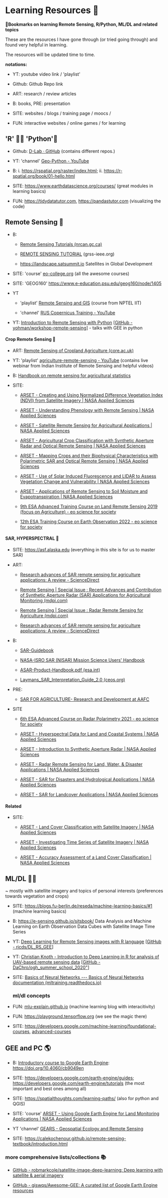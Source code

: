 # **Learning Resources 📖**

**📑Bookmarks on learning Remote Sensing, R/Python, ML/DL and related topics**

These are the resources I have gone through (or tried going through) and found very helpful in learning.

The resources will be updated time to time.

**notations:**

-   YT: youtube video link / 'playlist'

-   Github: Github Repo link

-   ART: research / review articles

-   B: books, PRE: presentation

-   SITE: websites / blogs / training page / moocs /

-   FUN: interactive websites / online games / for learning

## 'R' 🏴‍☠️ 'Python'🐍

-   Github: [D-Lab · GitHub](https://github.com/dlab-berkeley/) (contains different repos.)

-   YT: 'channel' [Geo-Python - YouTube](https://www.youtube.com/channel/UCQ1_1hZ0A1Vic2zmWE56s2A/videos)

-   B: i. <https://rspatial.org/raster/index.html>; ii. <https://r-spatial.org/book/01-hello.html>

-   SITE: <https://www.earthdatascience.org/courses/> (great modules in learning basics)

-   FUN: <https://tidydatatutor.com>, <https://pandastutor.com> (visualizing the code)

## Remote Sensing 📡

-   B:

    -   [Remote Sensing Tutorials (nrcan.gc.ca)](https://www.nrcan.gc.ca/maps-tools-and-publications/satellite-imagery-and-air-photos/tutorial-fundamentals-remote-sensing/9309)

    -   [REMOTE SENSING TUTORIAL](https://www.grss-ieee.org/wp-content/uploads/2014/07/EN_TUTORIAL_COMPLETO.pdf) (grss-ieee.org)

    -   <https://landscape.satsummit.io> Satellites in Global Development

-   SITE: 'course' [eo-college.org](https://eo-college.org/welcome/) (all the awesome courses)

-   SITE: 'GEOG160' <https://www.e-education.psu.edu/geog160/node/1405>

-   YT

    -   'playlist' [Remote Sensing and GIS](https://www.youtube.com/playlist?list=PLwdnzlV3ogoUdLSIGNmXpnDLrnEqcNbaI) (course from NPTEL IIT)

    -   'channel' [RUS Copernicus Training - YouTube](https://www.youtube.com/channel/UCB01WjameYMvL7-XfI8vRIA/videos)

-   YT: [Introduction to Remote Sensing with Python](https://youtu.be/gi4UdFsayoM) [[GitHub - yohman/workshop-remote-sensing](https://github.com/yohman/workshop-remote-sensing)] - talks with GEE in python

#### Crop Remote Sensing 🌾

-   ART: [Remote Sensing of Cropland Agriculture (core.ac.uk)](https://core.ac.uk/download/pdf/17239737.pdf)

-   YT: 'playlist' [agriculture-remote-sensing - YouTube](https://www.youtube.com/playlist?list=PLA2ES6Mz6vASelZizNHgLDdUdDUxRL99h) (contains live webinar from Indian Institute of Remote Sensing and helpful videos)

-   B: [Handbook on remote sensing for agricultural statistics](https://www.fao.org/3/ca6394en/ca6394en.pdf)

-   SITE:

    -   [ARSET - Creating and Using Normalized Difference Vegetation Index (NDVI) from Satellite Imagery \| NASA Applied Sciences](https://appliedsciences.nasa.gov/join-mission/training/english/arset-creating-and-using-normalized-difference-vegetation-index-ndvi)

    -   [ARSET - Understanding Phenology with Remote Sensing \| NASA Applied Sciences](https://appliedsciences.nasa.gov/join-mission/training/english/arset-understanding-phenology-remote-sensing)

    -   [ARSET - Satellite Remote Sensing for Agricultural Applications \| NASA Applied Sciences](https://appliedsciences.nasa.gov/join-mission/training/english/arset-satellite-remote-sensing-agricultural-applications)

    -   [ARSET - Agricultural Crop Classification with Synthetic Aperture Radar and Optical Remote Sensing \| NASA Applied Sciences](https://appliedsciences.nasa.gov/join-mission/training/english/arset-agricultural-crop-classification-synthetic-aperture-radar-and)

    -   [ARSET - Mapping Crops and their Biophysical Characteristics with Polarimetric SAR and Optical Remote Sensing \| NASA Applied Sciences](https://appliedsciences.nasa.gov/join-mission/training/english/arset-mapping-crops-and-their-biophysical-characteristics)

    -   [ARSET - Use of Solar Induced Fluorescence and LIDAR to Assess Vegetation Change and Vulnerability \| NASA Applied Sciences](https://appliedsciences.nasa.gov/join-mission/training/english/arset-use-solar-induced-fluorescence-and-lidar-assess-vegetation)

    -   [ARSET - Applications of Remote Sensing to Soil Moisture and Evapotranspiration \| NASA Applied Sciences](https://appliedsciences.nasa.gov/join-mission/training/english/arset-applications-remote-sensing-soil-moisture-and)

    -   [9th ESA Advanced Training Course on Land Remote Sensing 2019 (focus on Agriculture) - eo science for society](https://eo4society.esa.int/resources/advanced-training-course-on-land-remote-sensing-with-the-focus-on-agriculture/)

    -   [12th ESA Training Course on Earth Observation 2022 - eo science for society](https://eo4society.esa.int/resources/12th-esa-training-eo-2022/)

#### SAR, HYPERSPECTRAL 🌈

-   SITE: <https://asf.alaska.edu> (everything in this site is for us to master SAR)

-   ART:

    -   [Research advances of SAR remote sensing for agriculture applications: A review - ScienceDirect](https://www.sciencedirect.com/science/article/pii/S2095311918620167?via%3Dihub)

    -   [Remote Sensing \| Special Issue : Recent Advances and Contribution of Synthetic Aperture Radar (SAR) Applications for Agricultural Monitoring (mdpi.com)](https://www.mdpi.com/journal/remotesensing/special_issues/SAR-in-agriculture)

    -   [Remote Sensing \| Special Issue : Radar Remote Sensing for Agriculture (mdpi.com)](https://www.mdpi.com/journal/remotesensing/special_issues/RRSA)

    -   [Research advances of SAR remote sensing for agriculture applications: A review - ScienceDirect](https://www.sciencedirect.com/science/article/pii/S2095311918620167?via%3Dihub)

-   B:

    -   [SAR-Guidebook](https://www.sarmap.ch/pdf/SAR-Guidebook.pdf)

    -   [NASA-ISRO SAR (NISAR) Mission Science Users' Handbook](https://nisar.jpl.nasa.gov/system/documents/files/26_NISAR_FINAL_9-6-19.pdf)

    -   [ASAR-Product-Handbook.pdf (esa.int)](https://earth.esa.int/eogateway/documents/20142/37627/ASAR-Product-Handbook.pdf)

    -   [Laymans_SAR_Interpretation_Guide_2.0 (ceos.org)](https://ceos.org/document_management/SEO/DataCube/Laymans_SAR_Interpretation_Guide_2.0.pdf)

-   PRE:

    -   [SAR FOR AGRICULTURE- Research and Development at AAFC](http://jecam.org/wp-content/uploads/2018/10/0920-SAR-Agricultural-Applications-JECAM-2014.pdf)

-   SITE

    -   [6th ESA Advanced Course on Radar Polarimetry 2021 - eo science for society](https://eo4society.esa.int/resources/6th-advanced-polarimetry-2021/)

    -   [ARSET - Hyperspectral Data for Land and Coastal Systems \| NASA Applied Sciences](https://appliedsciences.nasa.gov/join-mission/training/english/arset-hyperspectral-data-land-and-coastal-systems)

    -   [ARSET - Introduction to Synthetic Aperture Radar \| NASA Applied Sciences](https://appliedsciences.nasa.gov/join-mission/training/english/arset-introduction-synthetic-aperture-radar)

    -   [ARSET - Radar Remote Sensing for Land, Water, & Disaster Applications \| NASA Applied Sciences](https://appliedsciences.nasa.gov/join-mission/training/english/arset-radar-remote-sensing-land-water-disaster-applications)

    -   [ARSET - SAR for Disasters and Hydrological Applications \| NASA Applied Sciences](https://appliedsciences.nasa.gov/join-mission/training/english/arset-sar-disasters-and-hydrological-applications)

    -   [ARSET - SAR for Landcover Applications \| NASA Applied Sciences](https://appliedsciences.nasa.gov/join-mission/training/english/arset-sar-landcover-applications)

#### Related

-   SITE:

    -   [ARSET - Land Cover Classification with Satellite Imagery \| NASA Applied Sciences](https://appliedsciences.nasa.gov/join-mission/training/english/arset-land-cover-classification-satellite-imagery)

    -   [ARSET - Investigating Time Series of Satellite Imagery \| NASA Applied Sciences](https://appliedsciences.nasa.gov/join-mission/training/advanced-webinar-investigating-time-series-satellite-imagery)

    -   [ARSET - Accuracy Assessment of a Land Cover Classification \| NASA Applied Sciences](https://appliedsciences.nasa.gov/join-mission/training/english/arset-accuracy-assessment-land-cover-classification)

## ML/DL 👨‍💻

\~ mostly with satellite imagery and topics of personal interests (preferences towards vegetation and crops)

-   SITE: <https://blogs.fu-berlin.de/reseda/machine-learning-basics/#1> (machine learning basics)

-   B: <https://e-sensing.github.io/sitsbook/> Data Analysis and Machine Learning on Earth Observation Data Cubes with Satellite Image Time Series

-   YT: [Deep Learning for Remote Sensing images with R language](https://youtu.be/N3CHgRlRqOA) [[GitHub - ricds/DL_RS_GEE](https://github.com/ricds/DL_RS_GEE)]

-   YT: [Christian Knoth - Introduction to Deep Learning in R for analysis of UAV-based remote sensing data](https://youtu.be/3wPgRS0XYjA) [[GitHub - DaChro/ogh_summer_school_2020"](https://github.com/DaChro/ogh_summer_school_2020)]

-   SITE: [Basics of Neural Networks --- Basics of Neural Networks documentation (mltraining.readthedocs.io)](https://mltraining.readthedocs.io/en/latest/)

    ### ml/dl concepts

-   FUN: [mlu-explain.github.io](https://mlu-explain.github.io) (machine learning blog with interacitivity)

-   FUN: <https://playground.tensorflow.org> (we see the magic there)

-   SITE: <https://developers.google.com/machine-learning/foundational-courses>, [advanced-courses](https://developers.google.com/machine-learning/advanced-courses)

## GEE and PC 🌎

-   B: [Introductory course to Google Earth Engine](https://www.fao.org/documents/card/en/c/cb9049en): <https://doi.org/10.4060/cb9049en>

-   SITE: <https://developers.google.com/earth-engine/guides>; <https://developers.google.com/earth-engine/tutorials> (the most important and best ones among all)

-   SITE: <https://spatialthoughts.com/learning-paths/> (also for python and QGIS)

-   SITE: 'course' [ARSET - Using Google Earth Engine for Land Monitoring Applications \| NASA Applied Sciences](https://appliedsciences.nasa.gov/join-mission/training/english/arset-using-google-earth-engine-land-monitoring-applications)

-   YT 'channel' [GEARS - Geospatial Ecology and Remote Sensing](https://www.youtube.com/channel/UCPZMj2ykE9pgJGV1r0kXQMg/videos?view=0&sort=da)

-   SITE: <https://calekochenour.github.io/remote-sensing-textbook/introduction.html>

### more comprehensive lists/collections 📚

-   [GitHub - robmarkcole/satellite-image-deep-learning: Deep learning with satellite & aerial imagery](https://github.com/robmarkcole/satellite-image-deep-learning)

-   [GitHub - giswqs/Awesome-GEE: A curated list of Google Earth Engine resources](https://github.com/giswqs/Awesome-GEE)

